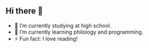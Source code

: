 ## Hi there 👋

- 🔭 I’m currently studying at high school.
- 🌱 I’m currently learning philology and programming.
- ⚡ Fun fact: I love reading!

